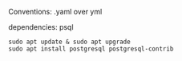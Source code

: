 Conventions:
.yaml over yml

dependencies:
psql

```shell
sudo apt update & sudo apt upgrade
sudo apt install postgresql postgresql-contrib
```
